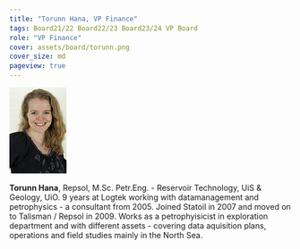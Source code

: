 ```yaml
---
title: "Torunn Hana, VP Finance"
tags: Board21/22 Board22/23 Board23/24 VP Board
role: "VP Finance"
cover: assets/board/torunn.png
cover_size: md
pageview: true
---
```

<img class="image image--md shadow center" src="/assets/board/torunn.png"/>


**Torunn Hana**, Repsol, M.Sc. Petr.Eng. - Reservoir Technology,
                UiS & Geology, UiO. 
                <!--more-->
                9 years at Logtek working with datamanagement and petrophysics
                - a consultant from 2005. Joined Statoil in 2007 and moved on to Talisman / Repsol in 2009.
                Works as a petrophyisicist in exploration department and with different assets
                - covering data aquisition plans, operations and field studies mainly in the North
                Sea.